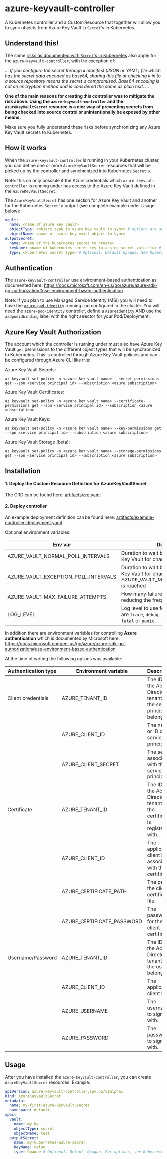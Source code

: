 # azure-keyvault-controller

A Kubernetes controller and a Custom Resource that together will allow you to sync objects from Azure Key Vault to `Secret`'s in Kubernetes.

## Understand this!

The same [risks as documented with `Secret`'s in Kubernetes](https://kubernetes.io/docs/concepts/configuration/secret/#risks) also apply for the `azure-keyvault-controller`, with the exception of:

_... If you configure the secret through a manifest (JSON or YAML) file which has the secret data encoded as base64, sharing this file or checking it in to a source repository means the secret is compromised. Base64 encoding is not an encryption method and is considered the same as plain text. ..._

**One of the main reasons for creating this controller was to mitigate the risk above. Using the `azure-keyvault-controller` and the `AzureKeyVaultSecret` resource is a nice way of preventing secrets from being checked into source control or unintentionally be exposed by other means.**

Make sure you fully understand these risks before synchronizing any Azure Key Vault secrets to Kubernetes.

## How it works

When the `azure-keyvault-controller` is running in your Kubernetes cluster, you can define one or more `AzureKeyVaultSecret` resources that will be picked up by the controller and synchronized into Kubernetes `Secret`'s.

Note: this on only possible if the Azure credentials which `azure-keyvault-controller` is running under has access to the Azure Key Vault defined in the `AzureKeyVaultSecret`.

The `AzureKeyVaultSecret` has one section for Azure Key Vault and another for the Kubernetes `Secret` to output (see complete example under Usage below):

```yaml
vault:
  name: <name of azure key vault>
  objectType: <object type in azure key vault to sync> # options are secret, certificate or key
  objectName: <name of azure key vault object to sync>
outputSecret:
  name: <name of the kubernetes secret to create>
  keyName: <name of kubernetes secret key to assing secret value to> # currently limited to just one key
  type: <kubernetes secret type> # Optional. Default Opaque. See Kubernetes Secret docs for options.
```

## Authentication

The `azure-keyvault-controller` use environment-based authentication as documented here: https://docs.microsoft.com/en-us/go/azure/azure-sdk-go-authorization#use-environment-based-authentication

Note: If you plan to use Managed Service Identity (MSI) you will need to have the [`azure-pod-identity`](https://github.com/Azure/aad-pod-identity) running and configured in the cluster. You will need the `azure-pod-identity` controller, define a `AzureIdentity` AND use the `aadpodidbinding` label with the right selector for your Pod/Deployment.

## Azure Key Vault Authorization

The account which the controller is running under must also have Azure Key Vault `get` permissions to the different object types that will be synchronized to Kubernetes. This is controlled through Azure Key Vault policies and can be configured through Azure CLI like this:

Azure Key Vault Secrets:

`az keyvault set-policy -n <azure key vault name> --secret-permissions get --spn <service principal id> --subscription <azure subscription>`

Azure Key Vault Certificates:

`az keyvault set-policy -n <azure key vault name> --certificate-permissions get --spn <service principal id> --subscription <azure subscription>`

Azure Key Vault Keys:

`az keyvault set-policy -n <azure key vault name> --key-permissions get --spn <service principal id> --subscription <azure subscription>`

Azure Key Vault Storage (beta):

`az keyvault set-policy -n <azure key vault name> --storage-permissions get --spn <service principal id> --subscription <azure subscription>`

## Installation

#### 1. Deploy the Custom Resource Definition for AzureKeyVaultSecret

The CRD can be found here: [artifacts/crd.yaml](artifacts/crd.yaml)

#### 2. Deploy controller

An example deployment definition can be found here: [artifacts/example-controller-deployment.yaml](artifacts/example-controller-deployment.yaml)

Optional environment variables:

| Env var                              | Description | Default |
| ------------------------------------ | ----------- | ------- |
| AZURE_VAULT_NORMAL_POLL_INTERVALS    | Duration to wait between polls to Azure Key Vault for changes | 1m |
| AZURE_VAULT_EXCEPTION_POLL_INTERVALS | Duration to wait between polls to Azure Key Vault for changes, after AZURE_VAULT_MAX_FAILURE_ATTEMPTS is reached | 5m |
| AZURE_VAULT_MAX_FAILURE_ATTEMPTS     | How many failures are accepted before reducing the frequency to Slow | "5" |
| LOG_LEVEL                            | Log level to use for output logs. Options are `trace`, `debug`, `info`, `warning`, `error`, `fatal` or `panic`. | info |

In addition there are environment variables for controlling **Azure authentication** which is documented by Microsoft here: https://docs.microsoft.com/en-us/go/azure/azure-sdk-go-authorization#use-environment-based-authentication

At the time of writing the following options was available:

| Authentication type |	Environment variable |	Description |
| ------------------- | -------------------- | ------------ |
| Client credentials 	| AZURE_TENANT_ID 	   | The ID for the Active Directory tenant that the service principal belongs to. |
|                     |	AZURE_CLIENT_ID 	   | The name or ID of the service principal. |
|                     |	AZURE_CLIENT_SECRET  | The secret associated with the service principal. |
| Certificate 	      | AZURE_TENANT_ID      | The ID for the Active Directory tenant that the certificate is registered with. |
|                     | AZURE_CLIENT_ID      | The application client ID associated with the certificate. |
|                     | AZURE_CERTIFICATE_PATH | The path to the client certificate file. |
|                     | AZURE_CERTIFICATE_PASSWORD | The password for the client certificate. |
| Username/Password   | AZURE_TENANT_ID | The ID for the Active Directory tenant that the user belongs to. |
|                     | AZURE_CLIENT_ID | The application client ID. |
|                     | AZURE_USERNAME  | The username to sign in with.
|                     | AZURE_PASSWORD  | The password to sign in with. |

## Usage

After you have installed the `azure-keyvault-controller`, you can create `AzureKeyVaultSecret` resources. Example:

```yaml
apiVersion: azure-keyvault-controller.spv.no/v1alpha1
kind: AzureKeyVaultSecret
metadata:
  name: my-first-azure-keyvault-secret
  namespace: default
spec:
  vault:
    name: my-kv
    objectType: secret
    objectName: test
  outputSecret:
    name: my-kubernetes-azure-secret
    keyName: value
    type: Opaque # Optional. Default Opaque. For options, see Kubernetes Secrets docs
```
